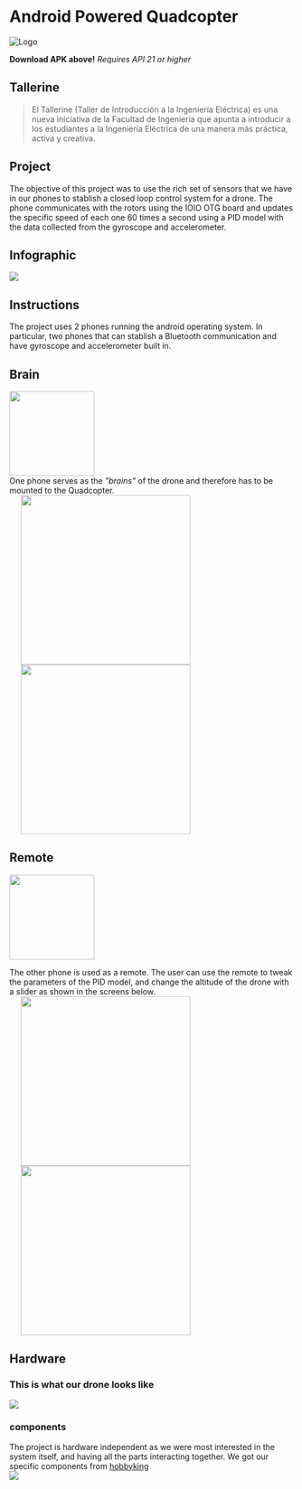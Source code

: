 # Android Powered Quadcopter
![Logo](http://juanjoneri.me/img/Drone/Drone-Logo.png)<br>

**Download APK above!**
*Requires API 21 or higher*

## Tallerine
> El Tallerine (Taller de Introducción a la Ingeniería Eléctrica) es una nueva iniciativa de la Facultad de Ingeniería que apunta a introducir a los estudiantes a la Ingeniería Eléctrica de una manera más práctica, activa y creativa.

## Project
The objective of this project was to use the rich set of sensors that we have in our phones to stablish a closed loop control system for a drone. The phone communicates with the rotors using the IOIO OTG board and updates the specific speed of each one 60 times a second using a PID model with the data collected from the gyroscope and accelerometer.

## Infographic
<img src="http://juanjoneri.com/img/ioioPoster.jpg"/>

## Instructions
The project uses 2 phones running the android operating system. In particular, two phones that can stablish a Bluetooth communication and have gyroscope and accelerometer built in.
## Brain
<img src="http://juanjoneri.com/img/Drone/brain_icon_app.png" width="150"/><br>
One phone serves as the *"brains"* of the drone and therefore has to be mounted to the Quadcopter.<br>
<img src="http://juanjoneri.com/img/Drone/Screen_brain.png" hspace="20" width="300"/>
<img src="http://juanjoneri.com/img/Drone/Screen_brain_2.png" hspace="20" width="300"/>

## Remote
<img src="http://juanjoneri.me/img/Drone/controller_icon_app.png" width="150"/>

The other phone is used as a remote. The user can use the remote to tweak the parameters of the PID model, and change the altitude of the drone with a slider as shown in the screens below.<br>
<img src="http://juanjoneri.com/img/Drone/Screen_Controller.png" hspace="20" width="300"/>
<img src="http://juanjoneri.com/img/Drone/Screen_Controller_2.png" hspace="20" width="300"/>

## Hardware

### This is what our drone looks like
<img src="http://juanjoneri.com/img/Drone/Drone.jpg"/>

### components
The project is hardware independent as we were most interested in the system itself, and having all the parts interacting together. We got our specific components from [hobbyking](https://hobbyking.com/en_us)<br>
<img src="http://juanjoneri.com/img/Drone/Hardware.jpg"/>
